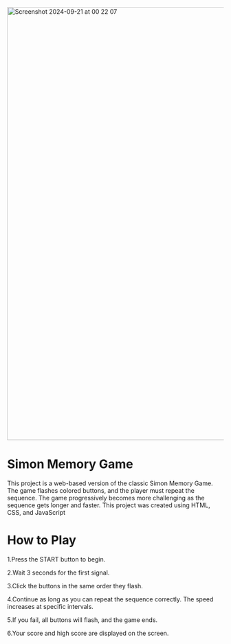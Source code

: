 <img width="1008" alt="Screenshot 2024-09-21 at 00 22 07" src="https://github.com/user-attachments/assets/5aea3e94-ecf5-476d-8aee-55217ae24ef3">

# Simon Memory Game 
This project is a web-based version of the classic Simon Memory Game. The game flashes colored buttons, and the player must repeat the sequence. The game progressively becomes more 
challenging as the sequence gets longer and faster. This project was created using HTML, CSS, and JavaScript

# How to Play
1.Press the START button to begin.

2.Wait 3 seconds for the first signal.

3.Click the buttons in the same order they flash.

4.Continue as long as you can repeat the sequence correctly. The speed increases at specific intervals.
 
5.If you fail, all buttons will flash, and the game ends.

6.Your score and high score are displayed on the screen.
